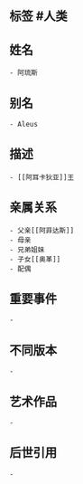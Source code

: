 ## 标签  #人类
## 姓名
	- 阿琉斯
## 别名
	- Aleus
## 描述
	- [[阿耳卡狄亚]]王
## 亲属关系
	- 父亲[[阿菲达斯]]
	- 母亲
	- 兄弟姐妹
	- 子女[[奥革]]
	- 配偶
## 重要事件
	-
## 不同版本
	-
## 艺术作品
	-
## 后世引用
	-
